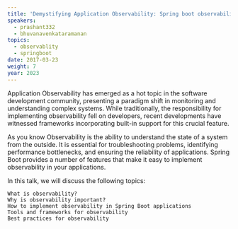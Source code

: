 ```yaml
---
title: 'Demystifying Application Observability: Spring boot observability'
speakers:
  - prashant332
  - bhuvanavenkataramanan
topics:
  - observablity
  - springboot
date: 2017-03-23
weight: 7
year: 2023
---
```


Application Observability has emerged as a hot topic in the software development community, presenting a paradigm shift in monitoring and understanding complex systems. While traditionally, the responsibility for implementing observability fell on developers, recent developments have witnessed frameworks incorporating built-in support for this crucial feature.

As you know Observability is the ability to understand the state of a system from the outside. It is essential for troubleshooting problems, identifying performance bottlenecks, and ensuring the reliability of applications. Spring Boot provides a number of features that make it easy to implement observability in your applications.

In this talk, we will discuss the following topics:

    What is observability?
    Why is observability important?
    How to implement observability in Spring Boot applications
    Tools and frameworks for observability
    Best practices for observability
